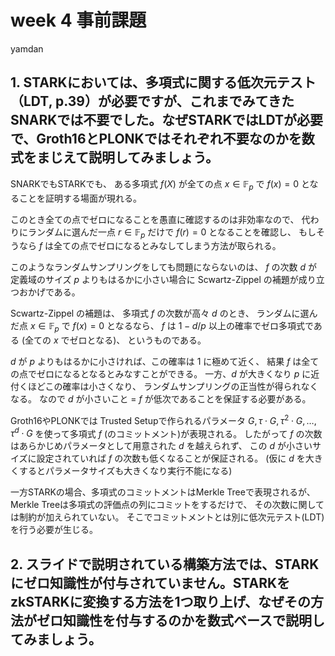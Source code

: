 # week 4 事前課題

yamdan

## 1. STARKにおいては、多項式に関する低次元テスト（LDT, p.39）が必要ですが、これまでみてきたSNARKでは不要でした。なぜSTARKではLDTが必要で、Groth16とPLONKではそれぞれ不要なのかを数式をまじえて説明してみましょう。

SNARKでもSTARKでも、
ある多項式 $f(X)$ が全ての点 $x \in \mathbb{F}_p$ で $f(x) = 0$ となることを証明する場面が現れる。

このとき全ての点でゼロになることを愚直に確認するのは非効率なので、
代わりにランダムに選んだ一点 $r \in \mathbb{F}_p$ だけで $f(r) = 0$ となることを確認し、
もしそうなら $f$ は全ての点でゼロになるとみなしてしまう方法が取られる。

このようなランダムサンプリングをしても問題にならないのは、
$f$ の次数 $d$ が定義域のサイズ $p$ よりもはるかに小さい場合に
Scwartz-Zippel の補題が成り立つおかげである。

Scwartz-Zippel の補題は、
多項式 $f$ の次数が高々 $d$ のとき、
ランダムに選んだ点 $x \in \mathbb{F}_p$ で $f(x) = 0$ となるなら、
$f$ は $1 - d / p$ 以上の確率でゼロ多項式である (全ての $x$ でゼロとなる)、
というものである。

$d$ が $p$ よりもはるかに小さければ、この確率は $1$ に極めて近く、
結果 $f$ は全ての点でゼロになるとなるとみなすことができる。
一方、$d$ が大きくなり $p$ に近付くほどこの確率は小さくなり、
ランダムサンプリングの正当性が得られなくなる。
なので $d$ が小さいこと = $f$ が低次であることを保証する必要がある。

Groth16やPLONKでは
Trusted Setupで作られるパラメータ
$G, \tau \cdot G, \tau^2 \cdot G, \ldots, \tau^d \cdot G$
を使って多項式 $f$ (のコミットメント)が表現される。
したがって $f$ の次数はあらかじめパラメータとして用意された $d$ を越えられず、
この $d$ が小さいサイズに設定されていれば $f$ の次数も低くなることが保証される。
(仮に $d$ を大きくするとパラメータサイズも大きくなり実行不能になる)

一方STARKの場合、多項式のコミットメントはMerkle Treeで表現されるが、
Merkle Treeは多項式の評価点の列にコミットをするだけで、
その次数に関しては制約が加えられていない。
そこでコミットメントとは別に低次元テスト(LDT)を行う必要が生じる。

## 2. スライドで説明されている構築方法では、STARKにゼロ知識性が付与されていません。STARKをzkSTARKに変換する方法を1つ取り上げ、なぜその方法がゼロ知識性を付与するのかを数式ベースで説明してみましょう。

